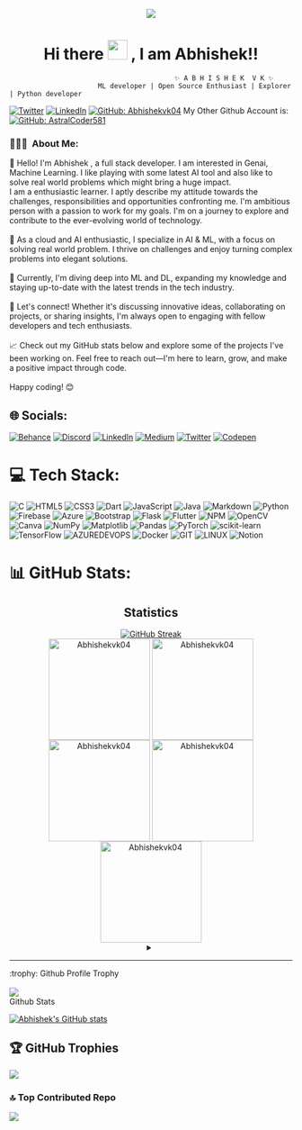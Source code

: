 <p align="center">
  <img src="https://img.freepik.com/premium-photo/portrait-successful-programmer-game-developer-coder-guy-uses-computer-laptop-work-game-design-hacker-boy-generative-ai-cyber-gamer_117038-7595.jpg?size=626&ext=jpg&ga=GA1.1.1826414947.1699228800&semt=ais" />
</p>

<h1 align="center"> Hi there <img src="https://media.giphy.com/media/hvRJCLFzcasrR4ia7z/giphy.gif" width="35px" height="35px"> , I am Abhishek!!</h1>

                                             ✨ A B H I S H E K  V K ✨
                          ML developer | Open Source Enthusiast | Explorer | Python developer


[![Twitter](https://img.shields.io/badge/Twitter-%231DA1F2.svg?logo=Twitter&logoColor=white)](https://twitter.com/@Abhishek_vk_04)
[![LinkedIn](https://img.shields.io/badge/LinkedIn-%230077B5.svg?logo=linkedin&logoColor=white)](https://linkedin.com/in/abhishek-v-k-574846248)
[![GitHub: Abhishekvk04](https://img.shields.io/github/followers/Abhishekvk04?label=follow&style=social)](https://github.com/Abhishekvk04)
My Other Github Account is: [![GitHub: AstralCoder581](https://img.shields.io/github/followers/AstralCoder581?label=follow&style=social)](https://github.com/AstralCoder581)

<h3> 👨🏻‍💻 &nbsp;About Me: </h3>

👋 Hello! I'm Abhishek , a full stack developer. 
I am interested in Genai, Machine Learning. 
I like playing with some latest AI tool and also like to solve real world problems which might bring a huge impact.<br> 
I am a enthusiastic learner. I aptly describe my attitude towards the challenges, responsibilities and opportunities confronting me. 
I'm ambitious person with a passion to work for my goals. I'm on a journey to explore and contribute to the ever-evolving world of technology.<br><br>
🚀 As a cloud and AI enthusiastic, I specialize in AI & ML, with a focus on solving real world problem. I thrive on challenges and enjoy turning complex problems into elegant solutions.<br><br>🌱 Currently, I'm diving deep into ML and DL, expanding my knowledge and staying up-to-date with the latest trends in the tech industry.<br><br>
💬 Let's connect! Whether it's discussing innovative ideas, collaborating on projects, or sharing insights, I'm always open to engaging with fellow developers and tech enthusiasts.<br><br>
📈 Check out my GitHub stats below and explore some of the projects I've been working on. Feel free to reach out—I'm here to learn, grow, and make a positive impact through code.<br><br>
Happy coding! 😊


## 🌐 Socials:
[![Behance](https://img.shields.io/badge/Behance-1769ff?logo=behance&logoColor=white)](https://behance.net/abhishekvk2) 
[![Discord](https://img.shields.io/badge/Discord-%237289DA.svg?logo=discord&logoColor=white)](https://discord.gg/1039787468171526176) 
[![LinkedIn](https://img.shields.io/badge/LinkedIn-%230077B5.svg?logo=linkedin&logoColor=white)](https://linkedin.com/in/abhishek-v-k-574846248) 
[![Medium](https://img.shields.io/badge/Medium-12100E?logo=medium&logoColor=white)](https://medium.com/@@vkabhishek04) 
[![Twitter](https://img.shields.io/badge/Twitter-%231DA1F2.svg?logo=Twitter&logoColor=white)](https://twitter.com/@Abhishek_vk_04) 
[![Codepen](https://img.shields.io/badge/Codepen-000000?style=for-the-badge&logo=codepen&logoColor=white)](https://codepen.io/ABHISHEK-V-K) 

# 💻 Tech Stack:
![C](https://img.shields.io/badge/c-%2300599C.svg?style=for-the-badge&logo=c&logoColor=white) ![HTML5](https://img.shields.io/badge/html5-%23E34F26.svg?style=for-the-badge&logo=html5&logoColor=white) ![CSS3](https://img.shields.io/badge/css3-%231572B6.svg?style=for-the-badge&logo=css3&logoColor=white) ![Dart](https://img.shields.io/badge/dart-%230175C2.svg?style=for-the-badge&logo=dart&logoColor=white) ![JavaScript](https://img.shields.io/badge/javascript-%23323330.svg?style=for-the-badge&logo=javascript&logoColor=%23F7DF1E) ![Java](https://img.shields.io/badge/java-%23ED8B00.svg?style=for-the-badge&logo=openjdk&logoColor=white) ![Markdown](https://img.shields.io/badge/markdown-%23000000.svg?style=for-the-badge&logo=markdown&logoColor=white) ![Python](https://img.shields.io/badge/python-3670A0?style=for-the-badge&logo=python&logoColor=ffdd54) ![Firebase](https://img.shields.io/badge/firebase-%23039BE5.svg?style=for-the-badge&logo=firebase) ![Azure](https://img.shields.io/badge/azure-%230072C6.svg?style=for-the-badge&logo=microsoftazure&logoColor=white) ![Bootstrap](https://img.shields.io/badge/bootstrap-%238511FA.svg?style=for-the-badge&logo=bootstrap&logoColor=white) ![Flask](https://img.shields.io/badge/flask-%23000.svg?style=for-the-badge&logo=flask&logoColor=white) ![Flutter](https://img.shields.io/badge/Flutter-%2302569B.svg?style=for-the-badge&logo=Flutter&logoColor=white) ![NPM](https://img.shields.io/badge/NPM-%23CB3837.svg?style=for-the-badge&logo=npm&logoColor=white) ![OpenCV](https://img.shields.io/badge/opencv-%23white.svg?style=for-the-badge&logo=opencv&logoColor=white) ![Canva](https://img.shields.io/badge/Canva-%2300C4CC.svg?style=for-the-badge&logo=Canva&logoColor=white) ![NumPy](https://img.shields.io/badge/numpy-%23013243.svg?style=for-the-badge&logo=numpy&logoColor=white) ![Matplotlib](https://img.shields.io/badge/Matplotlib-%23ffffff.svg?style=for-the-badge&logo=Matplotlib&logoColor=black) ![Pandas](https://img.shields.io/badge/pandas-%23150458.svg?style=for-the-badge&logo=pandas&logoColor=white) ![PyTorch](https://img.shields.io/badge/PyTorch-%23EE4C2C.svg?style=for-the-badge&logo=PyTorch&logoColor=white) ![scikit-learn](https://img.shields.io/badge/scikit--learn-%23F7931E.svg?style=for-the-badge&logo=scikit-learn&logoColor=white) ![TensorFlow](https://img.shields.io/badge/TensorFlow-%23FF6F00.svg?style=for-the-badge&logo=TensorFlow&logoColor=white) ![AZUREDEVOPS](https://img.shields.io/badge/azuredevops-0078D7.svg?style=for-the-badge&logo=azuredevops&logoColor=white&color=%230078D7) ![Docker](https://img.shields.io/badge/docker-%230db7ed.svg?style=for-the-badge&logo=docker&logoColor=white) ![GIT](https://img.shields.io/badge/Git-fc6d26?style=for-the-badge&logo=git&logoColor=white) ![LINUX](https://img.shields.io/badge/Linux-FCC624?style=for-the-badge&logo=linux&logoColor=black) ![Notion](https://img.shields.io/badge/Notion-%23000000.svg?style=for-the-badge&logo=notion&logoColor=white)
# 📊 GitHub Stats:
<h2 align="center">Statistics</h2>
<div align="center">
<a href="https://github.com/Abhishekvk04">
   <a href="https://git.io/streak-stats"><img src="https://streak-stats.demolab.com?user=Abhishekvk04&theme=highcontrast" alt="GitHub Streak" /></a>
<br/>
<!--   <img width="40%" align="center"  src="https://github-readme-stats.vercel.app/api/top-langs?username=Abhishekvk04&color=0e75b6&style=flat&theme=nightowl&hide_border=true" alt="Abhishekvk04" /> -->
<img align="center" src="http://github-profile-summary-cards.vercel.app/api/cards/stats?username=Abhishekvk04&theme=2077" height="180em" alt="Abhishekvk04" />
<img align="center" src="http://github-profile-summary-cards.vercel.app/api/cards/most-commit-language?username=Abhishekvk04&theme=2077" height="180em" alt="Abhishekvk04" />
<img align="center" src="http://github-profile-summary-cards.vercel.app/api/cards/repos-per-language?username=Abhishekvk04&theme=2077" height="180em" alt="Abhishekvk04" />
<img align="center" src="http://github-profile-summary-cards.vercel.app/api/cards/productive-time?username=Abhishekvk04&theme=2077" height="180em" alt="Abhishekvk04" />
<img align="center" src="http://github-profile-summary-cards.vercel.app/api/cards/profile-details?username=Abhishekvk04&theme=2077" height="180em" alt="Abhishekvk04" />
</div>

<details> <summary align="center"> </samp></summary><b>Note:</b> Most Used languages is only a metric of the languages my public code consists of and doesn't reflect experience or skill level.</details>

---

<summary>:trophy: Github Profile Trophy</summary>
  <br/>
  <img src="https://github-profile-trophy.vercel.app/?username=Abhishekvk04&theme=monokai&row=1&no-frame=true&no-bg=true/">

<summary>Github Stats</summary>

[![Abhishek's GitHub stats](https://stats.quine.sh/Abhishekvk04/github)](https://stats.quine.sh/Abhishekvk04/github)


## 🏆 GitHub Trophies
![](https://github-profile-trophy.vercel.app/?username=Abhishekvk04&theme=dracula&no-frame=false&no-bg=true&margin-w=4)

### 🔝 Top Contributed Repo
![](https://github-contributor-stats.vercel.app/api?username=Abhishekvk04&limit=5&theme=dark&combine_all_yearly_contributions=true)

